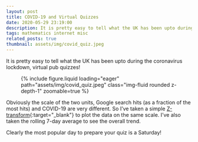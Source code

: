 ```yaml
---
layout: post
title: COVID-19 and Virtual Quizzes
date: 2020-05-29 23:19:00
description: It is pretty easy to tell what the UK has been upto during the coronavirus lockdown, virtual pub quizzes!
tags: mathematics internet misc
related_posts: true
thumbnail: assets/img/covid_quiz.jpeg
---
```


It is pretty easy to tell what the UK has been upto during the coronavirus lockdown, virtual pub quizzes!

<div class="row mt-3">
    <div class="col-sm mt-3 mt-md-0">
        <figure>
            {% include figure.liquid loading="eager" path="assets/img/covid_quiz.jpeg" class="img-fluid rounded z-depth-1" zoomable=true %}
        </figure>
    </div>
</div>

Obviously the scale of the two units, Google search hits (as a fraction of the most hits) and COVID-19 are very different. So I’ve taken a simple [Z-transform](https://en.wikipedia.org/wiki/Z-transform){:target="\_blank"} to plot the data on the same scale. I’ve also taken the rolling 7-day average to see the overall trend.

Clearly the most popular day to prepare your quiz is a Saturday!

